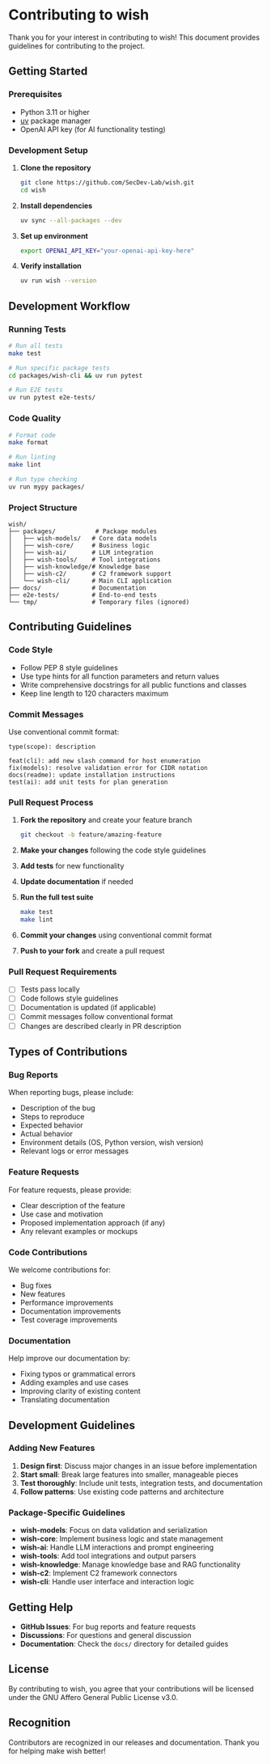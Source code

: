 # Contributing to wish

Thank you for your interest in contributing to wish! This document provides guidelines for contributing to the project.

## Getting Started

### Prerequisites

- Python 3.11 or higher
- [uv](https://docs.astral.sh/uv/) package manager
- OpenAI API key (for AI functionality testing)

### Development Setup

1. **Clone the repository**
   ```bash
   git clone https://github.com/SecDev-Lab/wish.git
   cd wish
   ```

2. **Install dependencies**
   ```bash
   uv sync --all-packages --dev
   ```

3. **Set up environment**
   ```bash
   export OPENAI_API_KEY="your-openai-api-key-here"
   ```

4. **Verify installation**
   ```bash
   uv run wish --version
   ```

## Development Workflow

### Running Tests

```bash
# Run all tests
make test

# Run specific package tests
cd packages/wish-cli && uv run pytest

# Run E2E tests
uv run pytest e2e-tests/
```

### Code Quality

```bash
# Format code
make format

# Run linting
make lint

# Run type checking
uv run mypy packages/
```

### Project Structure

```
wish/
├── packages/           # Package modules
│   ├── wish-models/   # Core data models
│   ├── wish-core/     # Business logic
│   ├── wish-ai/       # LLM integration
│   ├── wish-tools/    # Tool integrations
│   ├── wish-knowledge/# Knowledge base
│   ├── wish-c2/       # C2 framework support
│   └── wish-cli/      # Main CLI application
├── docs/              # Documentation
├── e2e-tests/         # End-to-end tests
└── tmp/               # Temporary files (ignored)
```

## Contributing Guidelines

### Code Style

- Follow PEP 8 style guidelines
- Use type hints for all function parameters and return values
- Write comprehensive docstrings for all public functions and classes
- Keep line length to 120 characters maximum

### Commit Messages

Use conventional commit format:
```
type(scope): description

feat(cli): add new slash command for host enumeration
fix(models): resolve validation error for CIDR notation
docs(readme): update installation instructions
test(ai): add unit tests for plan generation
```

### Pull Request Process

1. **Fork the repository** and create your feature branch
   ```bash
   git checkout -b feature/amazing-feature
   ```

2. **Make your changes** following the code style guidelines

3. **Add tests** for new functionality

4. **Update documentation** if needed

5. **Run the full test suite**
   ```bash
   make test
   make lint
   ```

6. **Commit your changes** using conventional commit format

7. **Push to your fork** and create a pull request

### Pull Request Requirements

- [ ] Tests pass locally
- [ ] Code follows style guidelines
- [ ] Documentation is updated (if applicable)
- [ ] Commit messages follow conventional format
- [ ] Changes are described clearly in PR description

## Types of Contributions

### Bug Reports

When reporting bugs, please include:
- Description of the bug
- Steps to reproduce
- Expected behavior
- Actual behavior
- Environment details (OS, Python version, wish version)
- Relevant logs or error messages

### Feature Requests

For feature requests, please provide:
- Clear description of the feature
- Use case and motivation
- Proposed implementation approach (if any)
- Any relevant examples or mockups

### Code Contributions

We welcome contributions for:
- Bug fixes
- New features
- Performance improvements
- Documentation improvements
- Test coverage improvements

### Documentation

Help improve our documentation by:
- Fixing typos or grammatical errors
- Adding examples and use cases
- Improving clarity of existing content
- Translating documentation

## Development Guidelines

### Adding New Features

1. **Design first**: Discuss major changes in an issue before implementation
2. **Start small**: Break large features into smaller, manageable pieces
3. **Test thoroughly**: Include unit tests, integration tests, and documentation
4. **Follow patterns**: Use existing code patterns and architecture

### Package-Specific Guidelines

- **wish-models**: Focus on data validation and serialization
- **wish-core**: Implement business logic and state management
- **wish-ai**: Handle LLM interactions and prompt engineering
- **wish-tools**: Add tool integrations and output parsers
- **wish-knowledge**: Manage knowledge base and RAG functionality
- **wish-c2**: Implement C2 framework connectors
- **wish-cli**: Handle user interface and interaction logic

## Getting Help

- **GitHub Issues**: For bug reports and feature requests
- **Discussions**: For questions and general discussion
- **Documentation**: Check the `docs/` directory for detailed guides

## License

By contributing to wish, you agree that your contributions will be licensed under the GNU Affero General Public License v3.0.

## Recognition

Contributors are recognized in our releases and documentation. Thank you for helping make wish better!